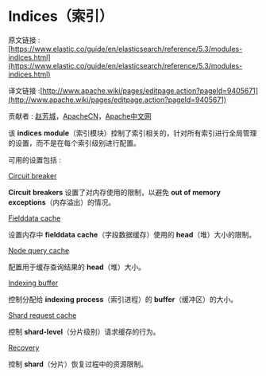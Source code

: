 # Indices（索引）

原文链接 : [https://www.elastic.co/guide/en/elasticsearch/reference/5.3/modules-indices.html](https://www.elastic.co/guide/en/elasticsearch/reference/5.3/modules-indices.html)

译文链接 :[http://www.apache.wiki/pages/editpage.action?pageId=9405671](http://www.apache.wiki/pages/editpage.action?pageId=9405671)

贡献者 : [赵芳城](/display/~zhaofangcheng)，[ApacheCN](/display/~apachecn)，[Apache中文网](/display/~apachechina)

该 **indices** **module**（索引模块）控制了索引相关的，针对所有索引进行全局管理的设置，而不是在每个索引级别进行配置。

可用的设置包括 : 

[Circuit breaker](https://www.elastic.co/guide/en/elasticsearch/reference/5.3/circuit-breaker.html "Circuit Breaker")

**Circuit** **breakers** 设置了对内存使用的限制，以避免 **out of memory exceptions**（内存溢出）的情况。

[Fielddata cache](https://www.elastic.co/guide/en/elasticsearch/reference/5.3/modules-fielddata.html "Fielddata")

设置内存中 **fielddata** **cache**（字段数据缓存）使用的 **head**（堆）大小的限制。

[Node query cache](https://www.elastic.co/guide/en/elasticsearch/reference/5.3/query-cache.html "Node Query Cache")

配置用于缓存查询结果的 **head**（堆）大小。

[Indexing buffer](https://www.elastic.co/guide/en/elasticsearch/reference/5.3/indexing-buffer.html "Indexing Buffer")

控制分配给 **indexing** **process**（索引进程）的 **buffer**（缓冲区）的大小。

[Shard request cache](https://www.elastic.co/guide/en/elasticsearch/reference/5.3/shard-request-cache.html "Shard request cache")

控制 **shard-level**（分片级别）请求缓存的行为。

[Recovery](https://www.elastic.co/guide/en/elasticsearch/reference/5.3/recovery.html "Indices Recovery")

控制 **shard**（分片）恢复过程中的资源限制。